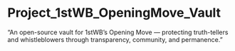 # Project_1stWB_OpeningMove_Vault
“An open-source vault for 1stWB’s Opening Move — protecting truth-tellers and whistleblowers through transparency, community, and permanence.”
